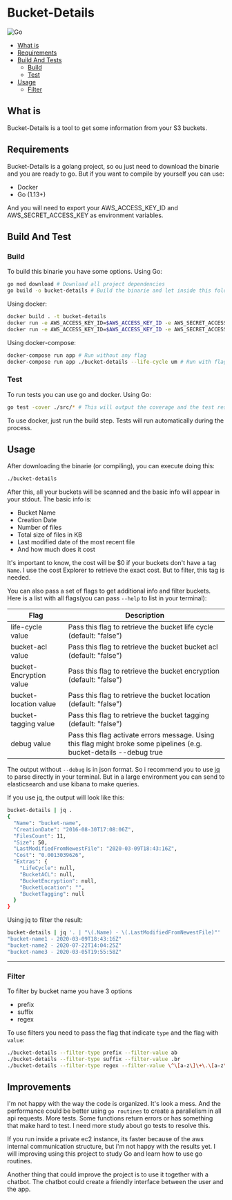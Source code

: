 # Bucket-Details

![Go](https://github.com/henriquegibin/bucket-details/workflows/Go/badge.svg?branch=master)

- [What is](#What-is)
- [Requirements](#Requirements)
- [Build And Tests](#Build-And-Test)
  - [Build](#Build)
  - [Test](#Test)
- [Usage](#Usage)
  - [Filter](#Filter)

## What is

Bucket-Details is a tool to get some information from your S3 buckets.

## Requirements

Bucket-Details is a golang project, so ou just need to download the binarie and you are ready to go.
But if you want to compile by yourself you can use:

- Docker
- Go (1.13+)

And you will need to export your AWS_ACCESS_KEY_ID and AWS_SECRET_ACCESS_KEY as environment variables.

## Build And Test

### Build

To build this binarie you have some options. Using Go:

```bash
go mod download # Download all project dependencies
go build -o bucket-details # Build the binarie and let inside this folder
```

Using docker:

```bash
docker build . -t bucket-details
docker run -e AWS_ACCESS_KEY_ID=$AWS_ACCESS_KEY_ID -e AWS_SECRET_ACCESS_KEY=$AWS_SECRET_ACCESS_KEY bucket-details # Run without any flag
docker run -e AWS_ACCESS_KEY_ID=$AWS_ACCESS_KEY_ID -e AWS_SECRET_ACCESS_KEY=$AWS_SECRET_ACCESS_KEY harry ./bucket-details --life-cycle # Run with flags
```

Using docker-compose:

```bash
docker-compose run app # Run without any flag
docker-compose run app ./bucket-details --life-cycle um # Run with flags
```

### Test

To run tests you can use go and docker. Using Go:

```bash
go test -cover ./src/* # This will output the coverage and the test results
```

To use docker, just run the build step. Tests will run automatically during the process.

## Usage

After downloading the binarie (or compiling), you can execute doing this:

```bash
./bucket-details
```

After this, all your buckets will be scanned and the basic info will appear in your stdout.
The basic info is:

- Bucket Name
- Creation Date
- Number of files
- Total size of files in KB
- Last modified date of the most recent file
- And how much does it cost

It's important to know, the cost will be $0 if your buckets don't have a tag `Name`.
I use the cost Explorer to retrieve the exact cost. But to filter, this tag is needed.

You can also pass a set of flags to get additional info and filter buckets.
Here is a list with all flags(you can pass `--help` to list in your terminal):

| Flag                    | Description                                                          |
| ----------------------- | -------------------------------------------------------------------- |
| life-cycle value        |  Pass this flag to retrieve the bucket life cycle (default: "false") |
| bucket-acl value        |  Pass this flag to retrieve the bucket bucket acl (default: "false") |
| bucket-Encryption value |  Pass this flag to retrieve the bucket encryption (default: "false") |
| bucket-location value   |  Pass this flag to retrieve the bucket location (default: "false")   |
| bucket-tagging value    |  Pass this flag to retrieve the bucket tagging (default: "false")    |
| debug value             |  Pass this flag activate errors message. Using this flag might broke some pipelines (e.g. bucket-details --debug true | jq .) (default: "false")|

The output without `--debug` is in json format. So i recommend you to use [jq](https://stedolan.github.io/jq/) to parse directly in your terminal. But in a large environment you can send to elasticsearch and use kibana to make queries.

If you use jq, the output will look like this:

```bash
bucket-details | jq .
{
  "Name": "bucket-name",
  "CreationDate": "2016-08-30T17:08:06Z",
  "FilesCount": 11,
  "Size": 50,
  "LastModifiedFromNewestFile": "2020-03-09T18:43:16Z",
  "Cost": "0.0013039626",
  "Extras": {
    "LifeCycle": null,
    "BucketACL": null,
    "BucketEncryption": null,
    "BucketLocation": "",
    "BucketTagging": null
  }
}
```

Using jq to filter the result:

```bash
bucket-details | jq '. | "\(.Name) - \(.LastModifiedFromNewestFile)"'
"bucket-name1 - 2020-03-09T18:43:16Z"
"bucket-name2 - 2020-07-22T14:04:25Z"
"bucket-name3 - 2020-03-05T19:55:58Z"
```

---

### Filter

To filter by bucket name you have 3 options

- prefix
- suffix
- regex

To use filters you need to pass the flag that indicate `type` and the flag with `value`:

```bash
./bucket-details --filter-type prefix --filter-value ab
./bucket-details --filter-type suffix --filter-value .br
./bucket-details --filter-type regex --filter-value \^\[a-z\]\+\.\[a-z\]\+\-\[a-z\]\+\.com\.br
```

## Improvements

I'm not happy with the way the code is organized. It's look a mess.
And the performance could be better using `go routines` to create a parallelism in all api requests.
More tests. Some functions return errors or has something that make hard to test. I need more study about go tests to resolve this.

If you run inside a private ec2 instance, its faster because of the aws internal communication structure, but i'm not happy with the results yet.
I will improving using this project to study Go and learn how to use go routines.

Another thing that could improve the project is to use it together with a chatbot.
The chatbot could create a friendly interface between the user and the app.
